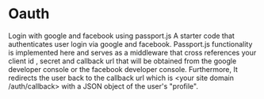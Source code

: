 # Oauth
Login with google and facebook using passport.js
A starter code that authenticates user login via google and facebook. Passport.js functionality is implemented here and serves as a middleware that cross references your client id , secret and callback url that will be obtained from the google developer console or the facebook developer console.
Furthermore, It redirects the user back to the callback url which is <your site domain /auth/callback> with a JSON object of the user's "profile".
